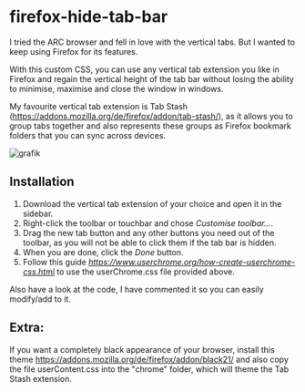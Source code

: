 # firefox-hide-tab-bar

I tried the ARC browser and fell in love with the vertical tabs. But I wanted to keep using Firefox for its features.

With this custom CSS, you can use any vertical tab extension you like in Firefox and regain the vertical height of the tab bar without losing the ability to minimise, maximise and close the window in windows.

My favourite vertical tab extension is Tab Stash (https://addons.mozilla.org/de/firefox/addon/tab-stash/), as it allows you to group tabs together and also represents these groups as Firefox bookmark folders that you can sync across devices.

![grafik](https://github.com/user-attachments/assets/1edf955a-0df4-4d11-9ba1-c48485f12cc4)


## Installation

1. Download the vertical tab extension of your choice and open it in the sidebar.
1. Right-click the toolbar or touchbar and chose *Customise toolbar...*.
2. Drag the new tab button and any other buttons you need out of the toolbar, as you will not be able to click them if the tab bar is hidden.
3. When you are done, click the *Done* button.
4. Follow this guide *https://www.userchrome.org/how-create-userchrome-css.html* to use the userChrome.css file provided above.

Also have a look at the code, I have commented it so you can easily modify/add to it.

## Extra:
If you want a completely black appearance of your browser, install this theme https://addons.mozilla.org/de/firefox/addon/black21/ and also copy the file userContent.css into the "chrome" folder, which will theme the Tab Stash extension.
